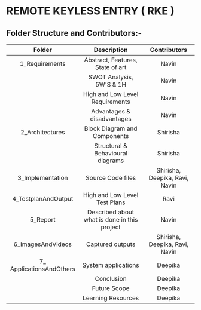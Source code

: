 # REMOTE KEYLESS ENTRY ( RKE )
## Folder Structure and Contributors:-
   | Folder | Description | Contributors |
   |:---:|:---:|:---:|
   | 1_Requirements | Abstract, Features, State of art | Navin |
   |                | SWOT Analysis, 5W'S & 1H | Navin |
   |                | High and Low Level Requirements | Navin |
   |                | Advantages & disadvantages | Navin |
   | 2_Architectures | Block Diagram and Components | Shirisha |
   |                 | Structural & Behavioural diagrams | Shirisha |
   | 3_Implementation | Source Code files | Shirisha, Deepika, Ravi, Navin |
   | 4_TestplanAndOutput | High and Low Level Test Plans | Ravi |
   | 5_Report | Described about what is done in this project | Navin |
   | 6_ImagesAndVideos | Captured outputs | Shirisha, Deepika, Ravi, Navin |
   | 7_ ApplicationsAndOthers | System applications | Deepika |
   |                          | Conclusion | Deepika |
   |                          | Future Scope | Deepika |
   |                          | Learning Resources | Deepika |
   
   
